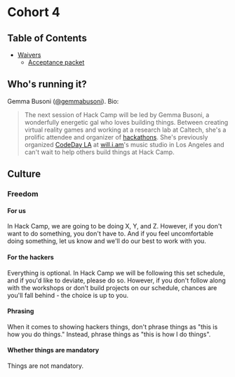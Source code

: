 # Cohort 4

## Table of Contents

- [Waivers](waivers/)
  - [Acceptance packet](waivers/acceptance_packet.pdf)

## Who's running it?

Gemma Busoni ([@gemmabusoni](https://github.com/gemmabusoni)). Bio:

> The next session of Hack Camp will be led by Gemma Busoni, a wonderfully
> energetic gal who loves building things. Between creating virtual reality
> games and working at a research lab at Caltech, she's a prolific attendee and
> organizer of [hackathons](https://en.wikipedia.org/wiki/Hackathon). She's
> previously organized [CodeDay LA](https://codeday.org/la) at
> [will.i.am](http://will.i.am/)'s music studio in Los Angeles and can't wait to
> help others build things at Hack Camp.

## Culture

### Freedom

#### For us

In Hack Camp, we are going to be doing X, Y, and Z. However, if you don't want
to do something, you don't have to. And if you feel uncomfortable doing
something, let us know and we'll do our best to work with you.

#### For the hackers

Everything is optional. In Hack Camp we will be following this set schedule, and
if you'd like to deviate, please do so. However, if you don't follow along with
the workshops or don't build projects on our schedule, chances are you'll fall
behind - the choice is up to you.

#### Phrasing

When it comes to showing hackers things, don't phrase things as "this is how you
do things." Instead, phrase things as "this is how I do things".

#### Whether things are mandatory

Things are not mandatory.
